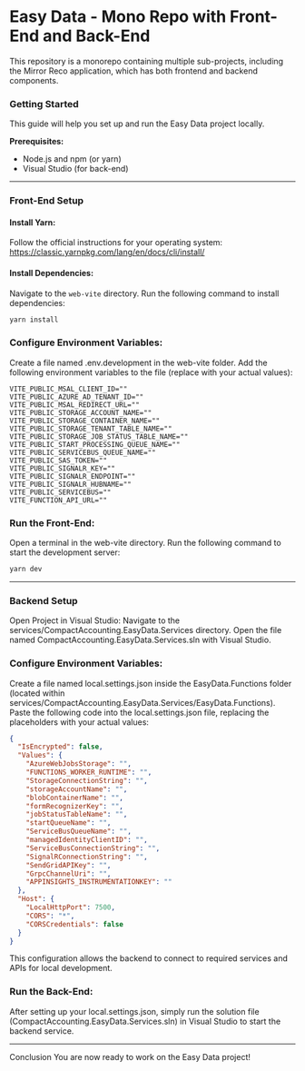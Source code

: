 # Easy Data - Mono Repo with Front-End and Back-End

This repository is a monorepo containing multiple sub-projects, including the Mirror Reco application, which has both frontend and backend components.

### Getting Started

This guide will help you set up and run the Easy Data project locally.

**Prerequisites:**

* Node.js and npm (or yarn)
* Visual Studio (for back-end)

---

### Front-End Setup

#### Install Yarn:

Follow the official instructions for your operating system: https://classic.yarnpkg.com/lang/en/docs/cli/install/

#### Install Dependencies:

Navigate to the `web-vite` directory.
Run the following command to install dependencies:

```bash
yarn install
```

### Configure Environment Variables:
Create a file named .env.development in the web-vite folder.
Add the following environment variables to the file (replace with your actual values):

``` env
VITE_PUBLIC_MSAL_CLIENT_ID=""
VITE_PUBLIC_AZURE_AD_TENANT_ID=""
VITE_PUBLIC_MSAL_REDIRECT_URL=""
VITE_PUBLIC_STORAGE_ACCOUNT_NAME=""
VITE_PUBLIC_STORAGE_CONTAINER_NAME=""
VITE_PUBLIC_STORAGE_TENANT_TABLE_NAME=""
VITE_PUBLIC_STORAGE_JOB_STATUS_TABLE_NAME=""
VITE_PUBLIC_START_PROCESSING_QUEUE_NAME=""
VITE_PUBLIC_SERVICEBUS_QUEUE_NAME=""
VITE_PUBLIC_SAS_TOKEN=""
VITE_PUBLIC_SIGNALR_KEY=""
VITE_PUBLIC_SIGNALR_ENDPOINT=""
VITE_PUBLIC_SIGNALR_HUBNAME=""
VITE_PUBLIC_SERVICEBUS=""
VITE_FUNCTION_API_URL=""
```

### Run the Front-End:
Open a terminal in the web-vite directory.
Run the following command to start the development server:

``` bash
yarn dev
```
---

### Backend Setup
Open Project in Visual Studio:
Navigate to the services/CompactAccounting.EasyData.Services directory.
Open the file named CompactAccounting.EasyData.Services.sln with Visual Studio.

### Configure Environment Variables:
Create a file named local.settings.json inside the EasyData.Functions folder (located within services/CompactAccounting.EasyData.Services/EasyData.Functions).
Paste the following code into the local.settings.json file, replacing the placeholders with your actual values:

``` json
{
  "IsEncrypted": false,
  "Values": {
    "AzureWebJobsStorage": "",
    "FUNCTIONS_WORKER_RUNTIME": "",
    "StorageConnectionString": "",
    "storageAccountName": "",
    "blobContainerName": "",
    "formRecognizerKey": "",
    "jobStatusTableName": "",
    "startQueueName": "",
    "ServiceBusQueueName": "",
    "managedIdentityClientID": "",
    "ServiceBusConnectionString": "",
    "SignalRConnectionString": "",
    "SendGridAPIKey": "",
    "GrpcChannelUri": "",
    "APPINSIGHTS_INSTRUMENTATIONKEY": ""
  },
  "Host": {
    "LocalHttpPort": 7500,
    "CORS": "*",
    "CORSCredentials": false
  }
}
```
This configuration allows the backend to connect to required services and APIs for local development.

### Run the Back-End:
After setting up your local.settings.json, simply run the solution file (CompactAccounting.EasyData.Services.sln) in Visual Studio to start the backend service.

---

Conclusion
You are now ready to work on the Easy Data project!
